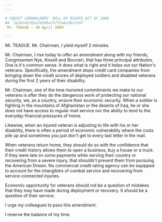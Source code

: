 ```yaml
---
---

# CREDIT CARDHOLDERS' BILL OF RIGHTS ACT OF 2009
## `2e26743763a74399a75ff2e6e38c3f4f`
`Mr. TEAGUE — 30 April 2009`

---
```



Mr. TEAGUE. Mr. Chairman, I yield myself 2 minutes.

Mr. Chairman, I rise today to offer an amendment along with my 
friends, Congressmen Nye, Kissell and Boccieri, that has three 
principal attributes. One is it's common sense. It does what is right 
and it helps out our Nation's veterans. Specifically, the amendment 
stops credit card companies from bringing down the credit scores of 
deployed soldiers and disabled veterans during the first 2 years of 
their disability.

Mr. Chairman, one of the time-honored commitments we make to our 
veterans is after they do the dangerous work of protecting our national 
security, we, as a country, ensure their economic security. When a 
soldier is fighting in the mountains of Afghanistan or the deserts of 
Iraq, he or she does not have access to regular mail service nor the 
ability to tend to the everyday financial pressures of home.

Likewise, when an injured veteran is adjusting to life with his or 
her disability, there is often a period of economic vulnerability where 
the costs pile up and sometimes you just don't get to every last letter 
in the mail.

When veterans return home, they should do so with the confidence that 
their credit history allows them to open a business, buy a house or a 
truck. If they were late on some payments while serving their country 
or recovering from a severe injury, that shouldn't prevent them from 
pursuing the American Dream. No commercial credit rating agency can be 
equipped to account for the intangibles of combat service and 
recovering from service-connected injuries.

Economic opportunity for veterans should not be a question of 
mistakes that they may have made during deployment or recovery. It 
should be a question of their service.

I urge my colleagues to pass this amendment.

I reserve the balance of my time.
